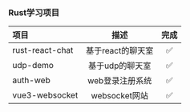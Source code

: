 ### Rust学习项目

| 项目      | 描述 | 完成 |
| :---        |    :----:   | :----:|
| rust-react-chat|    基于react的聊天室|✅
| udp-demo|          基于udp的聊天室|✅
| auth-web|          web登录注册系统|✅
| vue3-websocket|     websocket网站|✅
